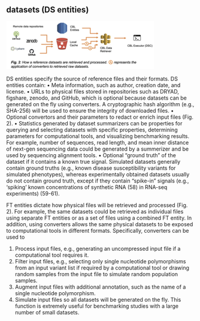 ## datasets (DS entities)

![Figure 2.](DS.png)

DS entities specify the source of reference files and their formats. DS entities contain:
•	Meta information, such as author, creation date, and license.
•	URLs to physical files stored in repositories such as DRYAD, figshare, zenodo, and GitHub, which is optional because datasets can be generated on the fly using converters. A cryptographic hash algorithm (e.g., SHA-256) will be used to ensure the integrity of downloaded files.
•	Optional convertors and their parameters to redact or enrich input files (Fig. 2).
•	Statistics generated by dataset summarizers can be properties for querying and selecting datasets with specific properties, determining parameters for computational tools, and visualizing benchmarking results. For example, number of sequences, read length, and mean inner distance of next-gen sequencing data could be generated by a summerizer and be used by sequencing alignment tools.
•	Optional “ground truth” of the dataset if it contains a known true signal. Simulated datasets generally contain ground truths (e.g., known disease susceptibility variants for simulated phenotypes), whereas experimentally obtained datasets usually do not contain ground truth, except if they contain “spike-in” signals (e.g., ‘spiking’ known concentrations of synthetic RNA (58) in RNA-seq experiments) (59-61).

FT entities dictate how physical files will be retrieved and processed (Fig. 2). For example, the same datasets could be retrieved as individual files using separate FT entities or as a set of files using a combined FT entity. In addition, using converters allows the same physical datasets to be exposed to computational tools in different formats. Specifically, converters can be used to
1.	Process input files, e.g., generating an uncompressed input file if a computational tool requires it.
2.	Filter input files, e.g., selecting only single nucleotide polymorphisms from an input variant list if required by a computational tool or drawing random samples from the input file to simulate random population samples.
3.	Augment input files with additional annotation, such as the name of a single nucleotide polymorphism.
4.	Simulate input files so all datasets will be generated on the fly. This function is extremely useful for benchmarking studies with a large number of small datasets.
